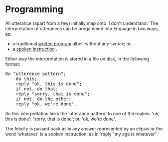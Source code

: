 # Programming

All utterance (apart from a few) initially map onto 'i don't understand.'
The interpretation of utterances can be progammed into Enguage in two ways, as:

+ a traditional [written program](written.md) albeit without any syntax; or,
+ a [spoken instruction](spoken.md) .

Either way the interpretation is stored in a file on disk,
in the following format:
<pre>On "utterence pattern";
	do this;
	reply "ok, this is done";
	if not, do that;
	reply "sorry, that is done";
	if not, do the other;
	reply "ok, we're done".</pre>
So this interpretation links the 'utterance pattern' to one of the replies:
'ok, this is done'; 'sorry, that is done'; or, 'ok, we're done'.

The felicity is passed back as is any answer represented by an elipsis
or the word 'whatever' is a spoken instruction, as in 'reply "my age is whatever".'

